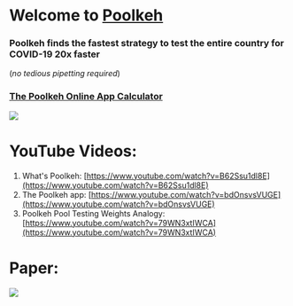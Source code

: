 # Welcome to [Poolkeh](https://poolkeh.herokuapp.com/)

### Poolkeh finds the fastest strategy to test the entire country for COVID-19 20x faster
(_no tedious pipetting required_)



### [The Poolkeh Online App Calculator](https://poolkeh.herokuapp.com/)


[![](https://i.imgur.com/GeYuCnd.png)](https://poolkeh.herokuapp.com/)


# YouTube Videos:
1. What's Poolkeh: [https://www.youtube.com/watch?v=B62Ssu1dl8E](https://www.youtube.com/watch?v=B62Ssu1dl8E)
2. The Poolkeh app: [https://www.youtube.com/watch?v=bdOnsvsVUGE](https://www.youtube.com/watch?v=bdOnsvsVUGE)
3. Poolkeh Pool Testing Weights Analogy: [https://www.youtube.com/watch?v=79WN3xtIWCA](https://www.youtube.com/watch?v=79WN3xtIWCA)

# Paper:
[![](https://i.imgur.com/PJej4La.png)](https://github.com/Poolkeh/poolkeh.github.io/blob/master/Poolkeh.pdf)